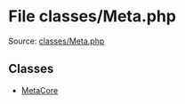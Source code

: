 File classes/Meta.php
=========

Source: [classes/Meta.php](https://github.com/PrestaShop/PrestaShop/blob/1.6.0.10/classes/Meta.php)


Classes
-------

* [MetaCore](class.MetaCore.md)


